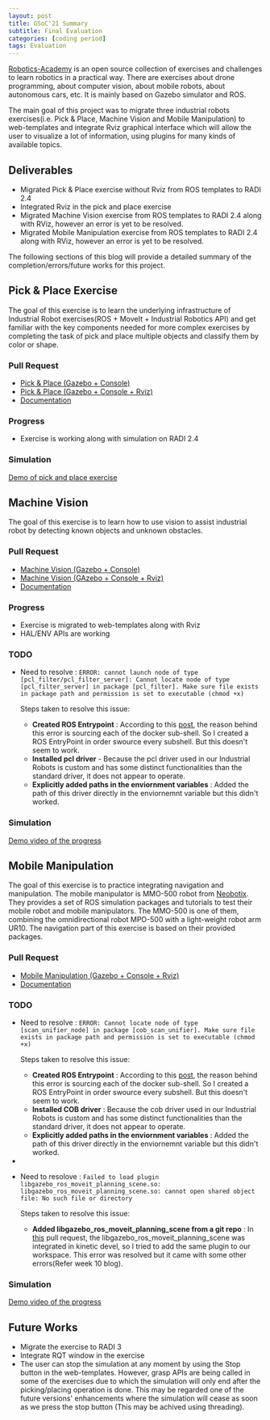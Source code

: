 ```yaml
---
layout: post
title: GSoC'21 Summary
subtitle: Final Evaluation
categories: [coding period]
tags: Evaluation
---
```


[Robotics-Academy](https://jderobot.github.io/RoboticsAcademy/) is an open source collection of exercises and challenges to learn robotics in a practical way. There are exercises about drone programming, about computer vision, about mobile robots, about autonomous cars, etc. It is mainly based on Gazebo simulator and ROS. 

The main goal of this project was to migrate three industrial robots exercises(i.e. Pick & Place, Machine Vision and Mobile Manipulation) to web-templates and integrate Rviz graphical interface which will allow the user to visualize a lot of information, using plugins for many kinds of available topics.

## Deliverables

- Migrated Pick & Place exercise without Rviz from ROS templates to RADI 2.4
- Integrated Rviz in the pick and place exercise
- Migrated Machine Vision exercise from ROS templates to RADI 2.4 along with RViz, however an error is yet to be resolved.
- Migrated Mobile Manipulation exercise from ROS templates to RADI 2.4 along with RViz, however an error is yet to be resolved.

The following sections of this blog will provide a detailed summary of the completion/errors/future works for this project.

## Pick & Place Exercise

The goal of this exercise is to learn the underlying infrastructure of Industrial Robot exercises(ROS + MoveIt + Industrial Robotics API) and get familiar with the key components needed for more complex exercises by completing the task of pick and place multiple objects and classify them by color or shape.

### Pull Request

- [Pick & Place (Gazebo + Console)](https://github.com/JdeRobot/RoboticsAcademy/compare/melodic...predator4hack:pick-place-without-rivz?expand=1)
- [Pick & Place (Gazebo + Console + Rviz)](https://github.com/JdeRobot/RoboticsAcademy/pull/1153)
- [Documentation](https://github.com/JdeRobot/RoboticsAcademy/pull/1163)

### Progress

- Exercise is working along with simulation on RADI 2.4

### Simulation

[Demo of pick and place exercise](https://www.youtube.com/watch?v=1rrcCzl-JWI)

## Machine Vision

The goal of this exercise is to learn how to use vision to assist industrial robot by detecting known objects and unknown obstacles.

### Pull Request

- [Machine Vision (Gazebo + Console)](https://github.com/predator4hack/RoboticsAcademy/tree/machine-vision)
- [Machine Vision (GAzebo + Console + Rviz)](https://github.com/predator4hack/RoboticsAcademy/tree/rviz-machine-vision)
- [Documentation](https://github.com/predator4hack/RoboticsAcademy/tree/machine_vision_doc)

### Progress

- Exercise is migrated to web-templates along with Rviz
- HAL/ENV APIs are working

### TODO

- Need to resolve : `ERROR: cannot launch node of type [pcl_filter/pcl_filter_server]: Cannot locate node of type [pcl_filter_server] in package [pcl_filter]. Make sure file exists in package path and permission is set to executable (chmod +x)`

    Steps taken to resolve this issue:
    - **Created ROS Entrypoint** : According to this [post](https://github.com/microsoft/AirSim/issues/2591), the reason behind this error is sourcing each of the docker sub-shell. So I created a ROS EntryPoint in order swource every subshell. But this doesn't seem to work.
    - **Installed pcl driver** - Because the pcl driver used in our Industrial Robots is custom and has some distinct functionalities than the standard driver, it does not appear to operate.
    - **Explicitly added paths in the enviornment variables** : Added the path of this driver directly in the enviornemnt variable but this didn't worked.

### Simulation

[Demo video of the progress](https://youtu.be/YgRQSqbyP3s) 

## Mobile Manipulation

The goal of this exercise is to practice integrating navigation and manipulation. The mobile manipulator is MMO-500 robot from [Neobotix](https://www.neobotix-robots.com/homepage). They provides a set of ROS simulation packages and tutorials to test their mobile robot and mobile manipulators. The MMO-500 is one of them, combining the omnidirectional robot MPO-500 with a light-weight robot arm UR10. The navigation part of this exercise is based on their provided packages.

### Pull Request

- [Mobile Manipulation (Gazebo + Console + Rviz)](https://github.com/predator4hack/RoboticsAcademy/tree/mobile_manipulation)
- [Documentation](https://github.com/predator4hack/RoboticsAcademy/tree/mobile_manipulation_doc)

### TODO

- Need to resolve : `ERROR: Cannot locate node of type [scan_unifier_node] in package [cob_scan_unifier]. Make sure file exists in package path and permission is set to executable (chmod +x)`

    Steps taken to resolve this issue:
    - **Created ROS Entrypoint** : According to this [post](https://github.com/microsoft/AirSim/issues/2591), the reason behind this error is sourcing each of the docker sub-shell. So I created a ROS EntryPoint in order swource every subshell. But this doesn't seem to work.
    - **Installed COB driver** : Because the cob driver used in our Industrial Robots is custom and has some distinct functionalities than the standard driver, it does not appear to operate.
    - **Explicitly added paths in the enviornment variables** : Added the path of this driver directly in the enviornemnt variable but this didn't worked.

- 

- Need to resolove : `Failed to load plugin libgazebo_ros_moveit_planning_scene.so: libgazebo_ros_moveit_planning_scene.so: cannot open shared object file: No such file or directory`

    Steps taken to resolve this issue:
    - **Added libgazebo_ros_moveit_planning_scene from a git repo** : In [this](https://github.com/ros-simulation/gazebo_ros_pkgs/pull/713) pull request, the libgazebo_ros_moveit_planning_scene was integrated in kinetic devel, so I tried to add the same plugin to our workspace. This error was resolved but it came with some other errors(Refer week 10 blog).
    
### Simulation

[Demo video of the progress](https://youtu.be/BKCUI70vJnc)

## Future Works

- Migrate the exercise to RADI 3
- Integrate RQT window in the exercise
- The user can stop the simulation at any moment by using the Stop button in the web-templates. However, grasp APIs are being called in some of the exercises due to which the simulation will only end after the picking/placing operation is done. This may be regarded one of the future versions' enhancements where the simulation will cease as soon as we press the stop button (This may be achived using threading).